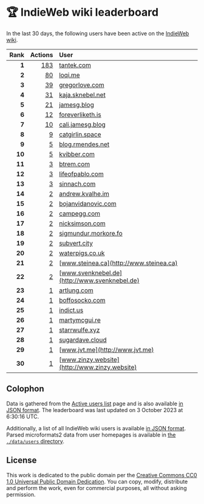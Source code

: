 # 🏆 IndieWeb wiki leaderboard

In the last 30 days, the following users have been active on the [IndieWeb wiki](https://indieweb.org).

| Rank | Actions | User |
|-----:|--------:|:-----|
| **1** | [183](https://indieweb.org/Special:Contributions/Tantek.com) | [tantek.com](http://tantek.com) |
| **2** | [80](https://indieweb.org/Special:Contributions/Loqi.me) | [loqi.me](http://loqi.me) |
| **3** | [39](https://indieweb.org/Special:Contributions/Gregorlove.com) | [gregorlove.com](http://gregorlove.com) |
| **4** | [31](https://indieweb.org/Special:Contributions/Kaja.sknebel.net) | [kaja.sknebel.net](http://kaja.sknebel.net) |
| **5** | [21](https://indieweb.org/Special:Contributions/Jamesg.blog) | [jamesg.blog](http://jamesg.blog) |
| **6** | [12](https://indieweb.org/Special:Contributions/Foreverliketh.is) | [foreverliketh.is](http://foreverliketh.is) |
| **7** | [10](https://indieweb.org/Special:Contributions/Cali.jamesg.blog) | [cali.jamesg.blog](http://cali.jamesg.blog) |
| **8** | [9](https://indieweb.org/Special:Contributions/Catgirlin.space) | [catgirlin.space](http://catgirlin.space) |
| **9** | [5](https://indieweb.org/Special:Contributions/Blog.rmendes.net) | [blog.rmendes.net](http://blog.rmendes.net) |
| **10** | [5](https://indieweb.org/Special:Contributions/Kvibber.com) | [kvibber.com](http://kvibber.com) |
| **11** | [3](https://indieweb.org/Special:Contributions/Btrem.com) | [btrem.com](http://btrem.com) |
| **12** | [3](https://indieweb.org/Special:Contributions/Lifeofpablo.com) | [lifeofpablo.com](http://lifeofpablo.com) |
| **13** | [3](https://indieweb.org/Special:Contributions/Sinnach.com) | [sinnach.com](http://sinnach.com) |
| **14** | [2](https://indieweb.org/Special:Contributions/Andrew.kvalhe.im) | [andrew.kvalhe.im](http://andrew.kvalhe.im) |
| **15** | [2](https://indieweb.org/Special:Contributions/Bojanvidanovic.com) | [bojanvidanovic.com](http://bojanvidanovic.com) |
| **16** | [2](https://indieweb.org/Special:Contributions/Campegg.com) | [campegg.com](http://campegg.com) |
| **17** | [2](https://indieweb.org/Special:Contributions/Nicksimson.com) | [nicksimson.com](http://nicksimson.com) |
| **18** | [2](https://indieweb.org/Special:Contributions/Sigmundur.morkore.fo) | [sigmundur.morkore.fo](http://sigmundur.morkore.fo) |
| **19** | [2](https://indieweb.org/Special:Contributions/Subvert.city) | [subvert.city](http://subvert.city) |
| **20** | [2](https://indieweb.org/Special:Contributions/Waterpigs.co.uk) | [waterpigs.co.uk](http://waterpigs.co.uk) |
| **21** | [2](https://indieweb.org/Special:Contributions/Www.steinea.ca) | [www.steinea.ca](http://www.steinea.ca) |
| **22** | [2](https://indieweb.org/Special:Contributions/Www.svenknebel.de) | [www.svenknebel.de](http://www.svenknebel.de) |
| **23** | [1](https://indieweb.org/Special:Contributions/Artlung.com) | [artlung.com](http://artlung.com) |
| **24** | [1](https://indieweb.org/Special:Contributions/Boffosocko.com) | [boffosocko.com](http://boffosocko.com) |
| **25** | [1](https://indieweb.org/Special:Contributions/Indict.us) | [indict.us](http://indict.us) |
| **26** | [1](https://indieweb.org/Special:Contributions/Martymcgui.re) | [martymcgui.re](http://martymcgui.re) |
| **27** | [1](https://indieweb.org/Special:Contributions/Starrwulfe.xyz) | [starrwulfe.xyz](http://starrwulfe.xyz) |
| **28** | [1](https://indieweb.org/Special:Contributions/Sugardave.cloud) | [sugardave.cloud](http://sugardave.cloud) |
| **29** | [1](https://indieweb.org/Special:Contributions/Www.jvt.me) | [www.jvt.me](http://www.jvt.me) |
| **30** | [1](https://indieweb.org/Special:Contributions/Www.zinzy.website) | [www.zinzy.website](http://www.zinzy.website) |


## Colophon

Data is gathered from the [Active users list](https://indieweb.org/Special:ActiveUsers) page and is also available [in JSON format](https://github.com/jgarber623/indieweb-wiki-leaderboard/blob/main/data/leaderboard.json). The leaderboard was last updated on 3 October 2023 at 6:30:16 UTC.

Additionally, a list of all IndieWeb wiki users is available [in JSON format](https://github.com/jgarber623/indieweb-wiki-leaderboard/blob/main/data/users.json). Parsed microformats2 data from user homepages is available in [the `./data/users` directory](https://github.com/jgarber623/indieweb-wiki-leaderboard/blob/main/data/users).

## License

This work is dedicated to the public domain per the [Creative Commons CC0 1.0 Universal Public Domain Dedication](https://creativecommons.org/publicdomain/zero/1.0/). You can copy, modify, distribute and perform the work, even for commercial purposes, all without asking permission.
